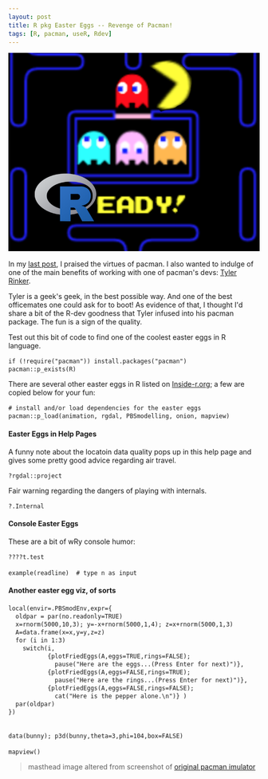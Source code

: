 ```yaml
---
layout: post
title: R pkg Easter Eggs -- Revenge of Pacman!
tags: [R, pacman, useR, Rdev]
---
```


![](/images/pacman.png)



In my [last post](/let-pacman-eat-up-library-and-require/), I praised the virtues of pacman. I also wanted to indulge of one of the main benefits of working with one of pacman's devs: [Tyler Rinker](https://github.com/trinker).

Tyler is a geek's geek, in the best possible way. And one of the best officemates one could ask for to boot! As evidence of that, I thought I'd share a bit of the R-dev goodness that Tyler infused into his pacman package. The fun is a sign of the quality.

Test out this bit of code to find one of the coolest easter eggs in R language.

    if (!require("pacman")) install.packages("pacman")
    pacman::p_exists(R)


There are several other easter eggs in R listed on [Inside-r.org](http://www.inside-r.org/questions/are-there-any-easter-eggs-base-r-or-major-packages); a few are copied below for your fun:



    # install and/or load dependencies for the easter eggs
    pacman::p_load(animation, rgdal, PBSmodelling, onion, mapview)


#### Easter Eggs in Help Pages

A funny note about the locatoin data quality pops up in this help page and gives some pretty good advice regarding air travel.

    ?rgdal::project

Fair warning regarding the dangers of playing with internals.

    ?.Internal


#### Console Easter Eggs

These are a bit of wRy console humor:

  
    ????t.test
    
    example(readline)  # type n as input



#### Another easter egg viz, of sorts

    local(envir=.PBSmodEnv,expr={
      oldpar = par(no.readonly=TRUE)
      x=rnorm(5000,10,3); y=-x+rnorm(5000,1,4); z=x+rnorm(5000,1,3)
      A=data.frame(x=x,y=y,z=z)
      for (i in 1:3)
        switch(i,
               {plotFriedEggs(A,eggs=TRUE,rings=FALSE);
                 pause("Here are the eggs...(Press Enter for next)")},
               {plotFriedEggs(A,eggs=FALSE,rings=TRUE);
                 pause("Here are the rings...(Press Enter for next)")},
               {plotFriedEggs(A,eggs=FALSE,rings=FALSE);
                 cat("Here is the pepper alone.\n")} )
      par(oldpar)
    })
    
    
    data(bunny); p3d(bunny,theta=3,phi=104,box=FALSE)
    
    mapview()

> masthead image altered from screenshot of [original pacman imulator](http://pacman.shaunew.com/play/) 
